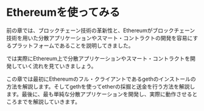 # Ethereumを使ってみる

前の章では、ブロックチェーン技術の革新性と、Ethereumがブロックチェーン技術を用いた分散アプリケーションやスマート・コントラクトの開発を容易にするプラットフォームであることを説明してきました。

では実際にEthereum上で分散アプリケーションやスマート・コントラクトを開発していく流れを見ていきましょう。

この章では最初にEthereumのフル・クライアントであるgethのインストールの方法を解説します。そしてgethを使ってetherの採掘と送金を行う方法を解説します。最後に、最も単純な分散アプリケーションを開発し、実際に動作させるところまでを解説していきます。
